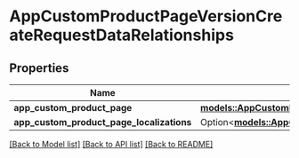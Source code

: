 # AppCustomProductPageVersionCreateRequestDataRelationships

## Properties

Name | Type | Description | Notes
------------ | ------------- | ------------- | -------------
**app_custom_product_page** | [**models::AppCustomProductPageVersionCreateRequestDataRelationshipsAppCustomProductPage**](AppCustomProductPageVersionCreateRequest_data_relationships_appCustomProductPage.md) |  | 
**app_custom_product_page_localizations** | Option<[**models::AppCustomProductPageVersionInlineCreateRelationshipsAppCustomProductPageLocalizations**](AppCustomProductPageVersionInlineCreate_relationships_appCustomProductPageLocalizations.md)> |  | [optional]

[[Back to Model list]](../README.md#documentation-for-models) [[Back to API list]](../README.md#documentation-for-api-endpoints) [[Back to README]](../README.md)


